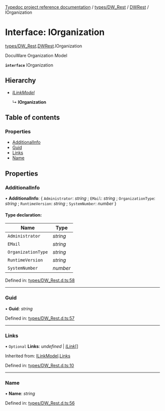 [Typedoc project reference documentation](../README.md) / [types/DW_Rest](../modules/types_dw_rest.md) / [DWRest](../modules/types_dw_rest.dwrest.md) / IOrganization

# Interface: IOrganization

[types/DW_Rest](../modules/types_dw_rest.md).[DWRest](../modules/types_dw_rest.dwrest.md).IOrganization

DocuWare Organization Model

**`interface`** IOrganization

## Hierarchy

* [*ILinkModel*](types_dw_rest.dwrest.ilinkmodel.md)

  ↳ **IOrganization**

## Table of contents

### Properties

- [AdditionalInfo](types_dw_rest.dwrest.iorganization.md#additionalinfo)
- [Guid](types_dw_rest.dwrest.iorganization.md#guid)
- [Links](types_dw_rest.dwrest.iorganization.md#links)
- [Name](types_dw_rest.dwrest.iorganization.md#name)

## Properties

### AdditionalInfo

• **AdditionalInfo**: { `Administrator`: *string* ; `EMail`: *string* ; `OrganizationType`: *string* ; `RuntimeVersion`: *string* ; `SystemNumber`: *number*  }

#### Type declaration:

Name | Type |
------ | ------ |
`Administrator` | *string* |
`EMail` | *string* |
`OrganizationType` | *string* |
`RuntimeVersion` | *string* |
`SystemNumber` | *number* |

Defined in: [types/DW_Rest.d.ts:58](https://github.com/DocuWare/REST-Sample-TS/blob/6f07cff/src/types/DW_Rest.d.ts#L58)

___

### Guid

• **Guid**: *string*

Defined in: [types/DW_Rest.d.ts:57](https://github.com/DocuWare/REST-Sample-TS/blob/6f07cff/src/types/DW_Rest.d.ts#L57)

___

### Links

• `Optional` **Links**: *undefined* \| [*ILink*](types_dw_rest.dwrest.ilink.md)[]

Inherited from: [ILinkModel](types_dw_rest.dwrest.ilinkmodel.md).[Links](types_dw_rest.dwrest.ilinkmodel.md#links)

Defined in: [types/DW_Rest.d.ts:10](https://github.com/DocuWare/REST-Sample-TS/blob/6f07cff/src/types/DW_Rest.d.ts#L10)

___

### Name

• **Name**: *string*

Defined in: [types/DW_Rest.d.ts:56](https://github.com/DocuWare/REST-Sample-TS/blob/6f07cff/src/types/DW_Rest.d.ts#L56)
